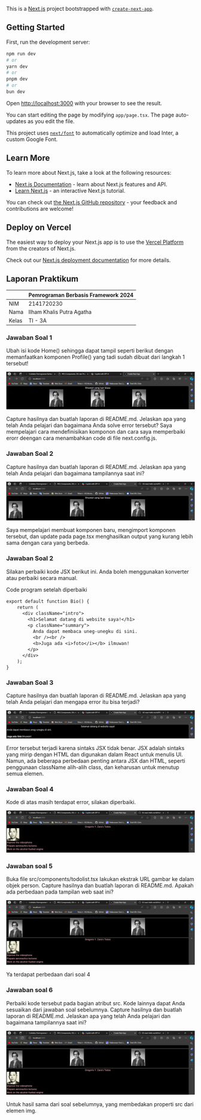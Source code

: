 This is a [Next.js](https://nextjs.org/) project bootstrapped with [`create-next-app`](https://github.com/vercel/next.js/tree/canary/packages/create-next-app).

## Getting Started

First, run the development server:

```bash
npm run dev
# or
yarn dev
# or
pnpm dev
# or
bun dev
```

Open [http://localhost:3000](http://localhost:3000) with your browser to see the result.

You can start editing the page by modifying `app/page.tsx`. The page auto-updates as you edit the file.

This project uses [`next/font`](https://nextjs.org/docs/basic-features/font-optimization) to automatically optimize and load Inter, a custom Google Font.

## Learn More

To learn more about Next.js, take a look at the following resources:

- [Next.js Documentation](https://nextjs.org/docs) - learn about Next.js features and API.
- [Learn Next.js](https://nextjs.org/learn) - an interactive Next.js tutorial.

You can check out [the Next.js GitHub repository](https://github.com/vercel/next.js/) - your feedback and contributions are welcome!

## Deploy on Vercel

The easiest way to deploy your Next.js app is to use the [Vercel Platform](https://vercel.com/new?utm_medium=default-template&filter=next.js&utm_source=create-next-app&utm_campaign=create-next-app-readme) from the creators of Next.js.

Check out our [Next.js deployment documentation](https://nextjs.org/docs/deployment) for more details.

## Laporan Praktikum

|  | Pemrograman Berbasis Framework 2024 |
|--|--|
| NIM |  2141720230 |
| Nama |  Ilham Khalis Putra Agatha |
| Kelas | TI - 3A |

### Jawaban Soal 1

Ubah isi kode Home() sehingga dapat tampil seperti berikut dengan memanfaatkan komponen Profile() yang tadi sudah dibuat dari langkah 1 tersebut!

![Screenshot](assets-report/01.png)

Capture hasilnya dan buatlah laporan di README.md. Jelaskan apa yang telah Anda pelajari dan bagaimana Anda solve error tersebut?
Saya mempelajari cara mendefinisikan komponon dan cara saya memperbaiki erorr deengan cara menambahkan code di file next.config.js.

### Jawaban Soal 2

Capture hasilnya dan buatlah laporan di README.md. Jelaskan apa yang telah Anda pelajari dan bagaimana tampilannya saat ini?

![Screenshot](assets-report/02.png)

Saya mempelajari membuat komponen baru, mengimport komponen tersebut, dan update pada page.tsx menghasilkan output yang kurang lebih sama dengan cara yang berbeda.

### Jawaban Soal 2

Silakan perbaiki kode JSX berikut ini. Anda boleh menggunakan konverter atau perbaiki secara manual.

Code program setelah diperbaiki
```
export default function Bio() {
    return (
      <div className="intro">
        <h1>Selamat datang di website saya!</h1>
        <p className="summary">
          Anda dapat membaca uneg-unegku di sini.
          <br /><br />
          <b>Juga ada <i>foto</i></b> ilmuwan!
        </p>
      </div>
    );
}
```

### Jawaban Soal 3

Capture hasilnya dan buatlah laporan di README.md. Jelaskan apa yang telah Anda pelajari dan mengapa error itu bisa terjadi?

![Screenshot](assets-report/03.png)

Error tersebut terjadi karena sintaks JSX tidak benar. JSX adalah sintaks yang mirip dengan HTML dan digunakan dalam React untuk menulis UI. Namun, ada beberapa perbedaan penting antara JSX dan HTML, seperti penggunaan className alih-alih class, dan keharusan untuk menutup semua elemen.

### Jawaban Soal 4

Kode di atas masih terdapat error, silakan diperbaiki.

![Screenshot](assets-report/04.png)

### Jawaban soal 5

Buka file src/components/todolist.tsx lakukan ekstrak URL gambar ke dalam objek person.
Capture hasilnya dan buatlah laporan di README.md. Apakah ada perbedaan pada tampilan web saat ini?

![Screenshot](assets-report/05.png)

Ya terdapat perbedaan dari soal 4

### Jawaban soal 6

Perbaiki kode tersebut pada bagian atribut src. Kode lainnya dapat Anda sesuaikan dari jawaban soal sebelumnya. Capture hasilnya dan buatlah laporan di README.md. Jelaskan apa yang telah Anda pelajari dan bagaimana tampilannya saat ini?

![Screenshot](assets-report/06.png)

Untuk hasil sama dari soal sebelumnya, yang membedakan properti src dari elemen img.